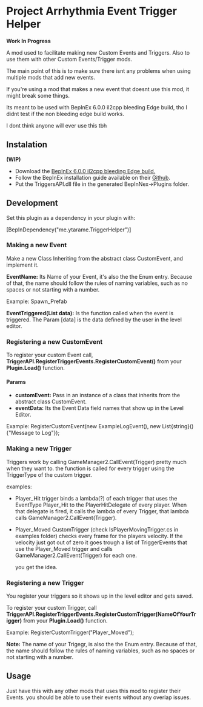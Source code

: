 # **Project Arrhythmia Event Trigger Helper**

**Work In Progress**

A mod used to facilitate making new Custom Events and Triggers. Also to use them with other Custom Events/Trigger mods.

The main point of this is to make sure there isnt any problems when using multiple mods that add new events.

If you're using a mod that makes a new event that doesnt use this mod, it might break some things.

Its meant to be used with BepInEx 6.0.0 il2cpp bleeding Edge build, tho I didnt test if the non bleeding edge build works.

I dont think anyone will ever use this tbh


## **Instalation**
**(WIP)**

* Download the [BepInEx 6.0.0 il2cpp bleeding Edge build.](https://builds.bepinex.dev/projects/bepinex_be)
* Follow the BepInEx installation guide available on their [Github](https://github.com/BepInEx/BepInEx).
* Put the TriggersAPI.dll file in the generated BepInNex->Plugins folder.


## Development

Set this plugin as a dependency in your plugin with:

[BepInDependency("me.ytarame.TriggerHelper")]



### Making a new Event

 Make a new Class Inheriting from the abstract class CustomEvent, and implement it.

**EventName:** Its Name of your Event, it's also the the Enum entry. Because of that, the name should follow the rules of naming variables, such as no spaces or not starting with a number.

Example: Spawn_Prefab 

**EventTriggered(List<string> data):** Is the function called when the event is triggered. The Param [data] is the data defined by the user in the level editor.



### Registering a new CustomEvent

To register your custom Event call, **TriggerAPI.RegisterTriggerEvents.RegisterCustomEvent()** from your **Plugin.Load()** function.

#### Params

* **customEvent:** Pass in an instance of a class that inherits from the abstract class CustomEvent.
*  **eventData:** Its the Event Data field names that show up in the Level Editor.
  
Example: RegisterCustomEvent(new ExampleLogEvent(), new List{string}(){"Message to Log"});

### Making a new Trigger

Triggers work by calling GameManager2.CallEvent(Trigger) pretty much when they want to. the function is called for every trigger using the TriggerType of the custom trigger.

examples:

* Player_Hit trigger binds a lambda(?) of each trigger that uses the EventType Player_Hit to the PlayerHitDelegate of every player. When that delegate is fired, it calls the lambda of every Trigger, that lambda calls GameManager2.CallEvent(Trigger).
  
* Player_Moved CustomTrigger (check IsPlayerMovingTrigger.cs in examples folder) checks every frame for the players velocity. If the velocity just got out of zero it goes trough a list of TriggerEvents that use the Player_Moved trigger and calls GameManager2.CallEvent(Trigger) for each one.

  you get the idea.


### Registering a new Trigger
You register your triggers so it shows up in the level editor and gets saved.

To register your custom Trigger, call **TriggerAPI.RegisterTriggerEvents.RegisterCustomTrigger(NameOfYourTrigger)** from your **Plugin.Load()** function.

Example: RegisterCustomTrigger("Player_Moved");

**Note:** The name of your Trigegr, is also the the Enum entry. Because of that, the name should follow the rules of naming variables, such as no spaces or not starting with a number.


## Usage

Just have this with any other mods that uses this mod to register their Events. you should be able to use their events without any overlap issues.

